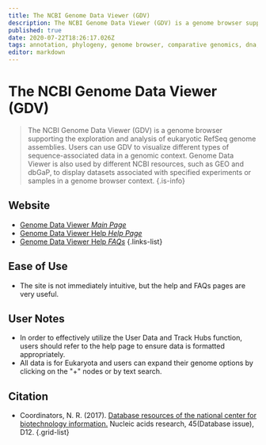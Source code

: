 ```yaml
---
title: The NCBI Genome Data Viewer (GDV)
description: The NCBI Genome Data Viewer (GDV) is a genome browser supporting the exploration and analysis of eukaryotic RefSeq genome assemblies.
published: true
date: 2020-07-22T18:26:17.026Z
tags: annotation, phylogeny, genome browser, comparative genomics, dna, database, browser, data visualization, eukaryota, curated
editor: markdown
---
```


# The NCBI Genome Data Viewer (GDV)

> The NCBI Genome Data Viewer (GDV) is a genome browser supporting the exploration and analysis of eukaryotic RefSeq genome assemblies. Users can use GDV to visualize different types of sequence-associated data in a genomic context. Genome Data Viewer is also used by different NCBI resources, such as GEO and dbGaP, to display datasets associated with specified experiments or samples in a genome browser context.
{.is-info}



## Website

- [Genome Data Viewer *Main Page*](https://www.ncbi.nlm.nih.gov/genome/gdv/)
- [Genome Data Viewer Help *Help Page*](https://www.ncbi.nlm.nih.gov/genome/gdv/browser/help/)
- [Genome Data Viewer Help *FAQs*](https://www.ncbi.nlm.nih.gov/genome/gdv/browser/faq/)
{.links-list}

## Ease of Use

- The site is not immediately intuitive, but the help and FAQs pages are very useful. 

## User Notes

- In order to effectively utilize the User Data and Track Hubs function, users should refer to the help page to ensure data is formatted appropriately. 
- All data is for Eukaryota and users can expand their genome options by clicking on the "+" nodes or by text search. 

## Citation

- Coordinators, N. R. (2017). [Database resources of the national center for biotechnology information.](https://www.ncbi.nlm.nih.gov/pmc/articles/PMC5210554/) Nucleic acids research, 45(Database issue), D12.
{.grid-list}